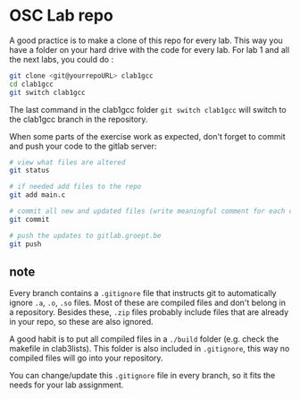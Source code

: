 # OSC Lab repo

A good practice is to make a clone of this repo for every lab. This way you have a folder on your hard drive with the code for every lab.
For lab 1 and all the next labs, you could do :
```bash
git clone <git@yourrepoURL> clab1gcc
cd clab1gcc
git switch clab1gcc
```

The last command in the clab1gcc folder `git switch clab1gcc` will switch to the clab1gcc branch in the repository.

When some parts of the exercise work as expected, don't forget to commit and push your code to the gitlab server:
```bash
# view what files are altered
git status

# if needed add files to the repo
git add main.c

# commit all new and updated files (write meaningful comment for each commit)
git commit

# push the updates to gitlab.groept.be
git push
```

## note
Every branch contains a `.gitignore` file that instructs git to automatically ignore `.a`, `.o`, `.so` files. Most of these are compiled files and don't belong in a repository. Besides these, `.zip` files probably include files that are already in your repo, so these are also ignored.

A good habit is to put all compiled files in a `./build` folder (e.g. check the makefile in clab3lists). This folder is also included in `.gitignore`, this way no compiled files will go into your repository.

You can change/update this `.gitignore` file in every branch, so it fits the needs for your lab assignment.
